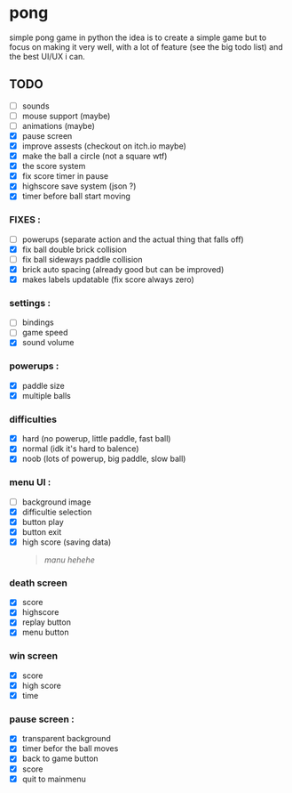 # pong
simple pong game in python
the idea is to create a simple game but to focus on making it very well, with a lot of feature (see the big todo list) and the best UI/UX i can.


## TODO

- [ ] sounds
- [ ] mouse support (maybe)
- [ ] animations (maybe)
- [x] pause screen
- [x] improve assests (checkout on itch.io maybe)
- [x] make the ball a circle (not a square wtf)
- [x] the score system
- [x] fix score timer in pause
- [x] highscore save system (json ?)
- [x] timer before ball start moving

### FIXES : 
- [ ] powerups (separate action and the actual thing that falls off)
- [x] fix ball double brick collision
- [ ] fix ball sideways paddle collision
- [x] brick auto spacing (already good but can be improved)
- [x] makes labels updatable (fix score always zero)

### settings :
- [ ] bindings
- [ ] game speed
- [x] sound volume

### powerups :
- [x] paddle size
- [x] multiple balls

### difficulties
- [x] hard (no powerup, little paddle, fast ball)
- [x] normal (idk it's hard to balence)
- [x] noob (lots of powerup, big paddle, slow ball)

### menu UI :
- [ ] background image
- [x] difficultie selection
- [x] button play
- [x] button exit
- [x] high score (saving data)
   > _manu hehehe_

### death screen
- [x] score
- [x] highscore
- [x] replay button
- [x] menu button

### win screen
- [x] score
- [x] high score
- [x] time

### pause screen :
- [x] transparent background
- [x] timer befor the ball moves
- [x] back to game button
- [x] score
- [x] quit to mainmenu
